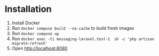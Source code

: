 # Installation

1. Install Docker
2. Run `docker compose build --no-cache` to build fresh images
3. Run `docker compose up`
4. Run `docker exec -ti messaging-laravel.test-1  sh -c 'php artisan migrate:refresh'`
5. Open [http://localhost:8080](http://localhost:8080)
